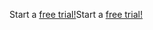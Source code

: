 <span data-ttu-id="76cd4-101">Start a [free trial!](https://go.microsoft.com/fwlink/?linkid=847861)</span><span class="sxs-lookup"><span data-stu-id="76cd4-101">Start a [free trial!](https://go.microsoft.com/fwlink/?linkid=847861)</span></span>
